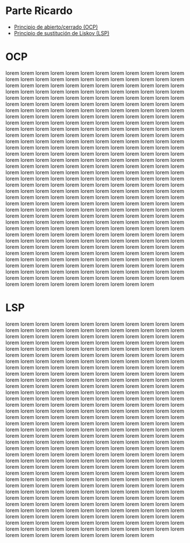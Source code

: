 # Parte Ricardo


* [Principio de abierto/cerrado (OCP)](#OCP)
* [Principio de sustitución de Liskov (LSP)](#LSP)



# OCP
lorem lorem lorem lorem lorem lorem lorem lorem lorem lorem lorem lorem lorem lorem lorem lorem lorem lorem lorem
lorem lorem lorem lorem lorem lorem lorem lorem lorem lorem lorem lorem lorem lorem lorem lorem lorem lorem lorem 
lorem lorem lorem lorem lorem lorem lorem lorem lorem lorem lorem lorem lorem lorem lorem lorem lorem lorem lorem
lorem lorem lorem lorem lorem lorem lorem lorem lorem lorem lorem lorem lorem lorem lorem lorem lorem lorem lorem 
lorem lorem lorem lorem lorem lorem lorem lorem lorem lorem lorem lorem lorem lorem lorem lorem lorem lorem lorem
lorem lorem lorem lorem lorem lorem lorem lorem lorem lorem lorem lorem lorem lorem lorem lorem lorem lorem lorem 
lorem lorem lorem lorem lorem lorem lorem lorem lorem lorem lorem lorem lorem lorem lorem lorem lorem lorem lorem
lorem lorem lorem lorem lorem lorem lorem lorem lorem lorem lorem lorem lorem lorem lorem lorem lorem lorem lorem 
lorem lorem lorem lorem lorem lorem lorem lorem lorem lorem lorem lorem lorem lorem lorem lorem lorem lorem lorem
lorem lorem lorem lorem lorem lorem lorem lorem lorem lorem lorem lorem lorem lorem lorem lorem lorem lorem lorem 
lorem lorem lorem lorem lorem lorem lorem lorem lorem lorem lorem lorem lorem lorem lorem lorem lorem lorem lorem
lorem lorem lorem lorem lorem lorem lorem lorem lorem lorem lorem lorem lorem lorem lorem lorem lorem lorem lorem 
lorem lorem lorem lorem lorem lorem lorem lorem lorem lorem lorem lorem lorem lorem lorem lorem lorem lorem lorem
lorem lorem lorem lorem lorem lorem lorem lorem lorem lorem lorem lorem lorem lorem lorem lorem lorem lorem lorem 
lorem lorem lorem lorem lorem lorem lorem lorem lorem lorem lorem lorem lorem lorem lorem lorem lorem lorem lorem
lorem lorem lorem lorem lorem lorem lorem lorem lorem lorem lorem lorem lorem lorem lorem lorem lorem lorem lorem 
lorem lorem lorem lorem lorem lorem lorem lorem lorem lorem lorem lorem lorem lorem lorem lorem lorem lorem lorem
lorem lorem lorem lorem lorem lorem lorem lorem lorem lorem lorem lorem lorem lorem lorem lorem lorem lorem lorem 
lorem lorem lorem lorem lorem lorem lorem lorem lorem lorem lorem lorem lorem lorem lorem lorem lorem lorem lorem
lorem lorem lorem lorem lorem lorem lorem lorem lorem lorem lorem lorem lorem lorem lorem lorem lorem lorem lorem 
lorem lorem lorem lorem lorem lorem lorem lorem lorem lorem lorem lorem lorem lorem lorem lorem lorem lorem lorem
lorem lorem lorem lorem lorem lorem lorem lorem lorem lorem lorem lorem lorem lorem lorem lorem lorem lorem lorem 








# LSP
lorem lorem lorem lorem lorem lorem lorem lorem lorem lorem lorem lorem lorem lorem lorem lorem lorem lorem lorem
lorem lorem lorem lorem lorem lorem lorem lorem lorem lorem lorem lorem lorem lorem lorem lorem lorem lorem lorem 
lorem lorem lorem lorem lorem lorem lorem lorem lorem lorem lorem lorem lorem lorem lorem lorem lorem lorem lorem
lorem lorem lorem lorem lorem lorem lorem lorem lorem lorem lorem lorem lorem lorem lorem lorem lorem lorem lorem 
lorem lorem lorem lorem lorem lorem lorem lorem lorem lorem lorem lorem lorem lorem lorem lorem lorem lorem lorem
lorem lorem lorem lorem lorem lorem lorem lorem lorem lorem lorem lorem lorem lorem lorem lorem lorem lorem lorem 
lorem lorem lorem lorem lorem lorem lorem lorem lorem lorem lorem lorem lorem lorem lorem lorem lorem lorem lorem
lorem lorem lorem lorem lorem lorem lorem lorem lorem lorem lorem lorem lorem lorem lorem lorem lorem lorem lorem 
lorem lorem lorem lorem lorem lorem lorem lorem lorem lorem lorem lorem lorem lorem lorem lorem lorem lorem lorem
lorem lorem lorem lorem lorem lorem lorem lorem lorem lorem lorem lorem lorem lorem lorem lorem lorem lorem lorem 
lorem lorem lorem lorem lorem lorem lorem lorem lorem lorem lorem lorem lorem lorem lorem lorem lorem lorem lorem
lorem lorem lorem lorem lorem lorem lorem lorem lorem lorem lorem lorem lorem lorem lorem lorem lorem lorem lorem 
lorem lorem lorem lorem lorem lorem lorem lorem lorem lorem lorem lorem lorem lorem lorem lorem lorem lorem lorem
lorem lorem lorem lorem lorem lorem lorem lorem lorem lorem lorem lorem lorem lorem lorem lorem lorem lorem lorem 
lorem lorem lorem lorem lorem lorem lorem lorem lorem lorem lorem lorem lorem lorem lorem lorem lorem lorem lorem
lorem lorem lorem lorem lorem lorem lorem lorem lorem lorem lorem lorem lorem lorem lorem lorem lorem lorem lorem 
lorem lorem lorem lorem lorem lorem lorem lorem lorem lorem lorem lorem lorem lorem lorem lorem lorem lorem lorem
lorem lorem lorem lorem lorem lorem lorem lorem lorem lorem lorem lorem lorem lorem lorem lorem lorem lorem lorem 
lorem lorem lorem lorem lorem lorem lorem lorem lorem lorem lorem lorem lorem lorem lorem lorem lorem lorem lorem
lorem lorem lorem lorem lorem lorem lorem lorem lorem lorem lorem lorem lorem lorem lorem lorem lorem lorem lorem 
lorem lorem lorem lorem lorem lorem lorem lorem lorem lorem lorem lorem lorem lorem lorem lorem lorem lorem lorem
lorem lorem lorem lorem lorem lorem lorem lorem lorem lorem lorem lorem lorem lorem lorem lorem lorem lorem lorem 
